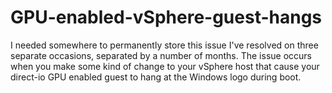 # GPU-enabled-vSphere-guest-hangs
I needed somewhere to permanently store this issue I've resolved on three separate occasions, separated by a number of months. The issue occurs when you make some kind of change to your vSphere host that cause your direct-io GPU enabled guest to hang at the Windows logo during boot.
